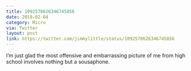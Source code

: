 ```yaml
---
title: 1092578626346745856
date: 2019-02-04
category: Micro
via: Twitter
layout: post
link: https://twitter.com/jimmylittle/status/1092578626346745856
---
```

I’m just glad the most offensive and embarrassing picture of me from high school involves nothing but a sousaphone.